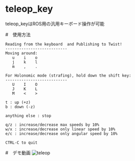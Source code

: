 # teleop_key

teleop_keyはROS用の汎用キーボード操作が可能

#　使用方法

```
Reading from the keyboard  and Publishing to Twist!
---------------------------
Moving around:
   u    i    o
   j    k    l
   m    ,    .

For Holonomic mode (strafing), hold down the shift key:
---------------------------
   U    I    O
   J    K    L
   M    <    >

t : up (+z)
b : down (-z)

anything else : stop

q/z : increase/decrease max speeds by 10%
w/x : increase/decrease only linear speed by 10%
e/c : increase/decrease only angular speed by 10%

CTRL-C to quit
```

#　デモ動画
![teleop](https://user-images.githubusercontent.com/65348333/117125549-a3571f80-add4-11eb-8080-c72f64611139.gif)
